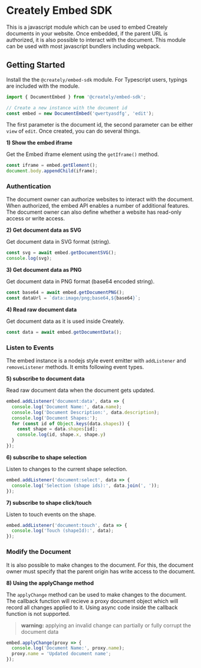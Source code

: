 # Creately Embed SDK

This is a javascript module which can be used to embed Creately documents in your website. Once embedded, if the parent URL is authorized, it is also possible to interact with the document. This module can be used with most javascript bundlers including webpack.

## Getting Started

Install the the `@creately/embed-sdk` module. For Typescript users, typings are included with the module.

```typescript
import { DocumentEmbed } from '@creately/embed-sdk';

// Create a new instance with the document id
const embed = new DocumentEmbed('qwertyasdfg', 'edit');
```

The first parameter is the document id, the second parameter can be either `view` of `edit`. Once created, you can do several things.

**1) Show the embed iframe**

Get the Embed iframe element using the `getIframe()` method.

```typescript
const iframe = embed.getElement();
document.body.appendChild(iframe);
```

### Authentication

The document owner can authorize websites to interact with the document. When authorized, the embed API enables a number of additional features. The document owner can also define whether a website has read-only access or write access.

**2) Get document data as SVG**

Get document data in SVG format (string).

```typescript
const svg = await embed.getDocumentSVG();
console.log(svg);
```

**3) Get document data as PNG**

Get document data in PNG format (base64 encoded string).

```typescript
const base64 = await embed.getDocumentPNG();
const dataUrl = `data:image/png;base64,${base64}`;
```

**4) Read raw document data**

Get document data as it is used inside Creately.

```typescript
const data = await embed.getDocumentData();
```

### Listen to Events

The embed instance is a nodejs style event emitter with `addListener` and `removeListener` methods. It emits following event types.

**5) subscribe to document data**

Read raw document data when the document gets updated.

```typescript
embed.addListener('document:data', data => {
  console.log('Document Name:', data.name);
  console.log('Document Description:', data.description);
  console.log('Document Shapes:');
  for (const id of Object.keys(data.shapes)) {
    const shape = data.shapes[id];
    console.log(id, shape.x, shape.y)
  }
});
```

**6) subscribe to shape selection**

Listen to changes to the current shape selection.

```typescript
embed.addListener('document:select', data => {
  console.log('Selection (shape ids):', data.join(', '));
});
```

**7) subscribe to shape click/touch**

Listen to touch events on the shape.

```typescript
embed.addListener('document:touch', data => {
  console.log('Touch (shapeId):', data);
});
```

### Modify the Document

It is also possible to make changes to the document. For this, the document owner must specify that the parent origin has write access to the document.

**8) Using the applyChange method**

The `applyChange` method can be used to make changes to the document. The callback function will recieve a proxy document object which will record all changes applied to it. Using async code inside the callback function is not supported.

> **warning:** applying an invalid change can partially or fully corrupt the document data

```typescript
embed.applyChange(proxy => {
  console.log('Document Name:', proxy.name);
  proxy.name = 'Updated document name';
});
```

